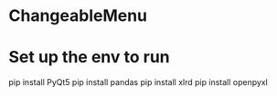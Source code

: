 # ChangeableMenu

# Set up the env to run
pip install PyQt5
pip install pandas
pip install xlrd
pip install openpyxl